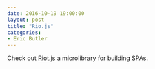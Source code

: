 ```yaml
---
date: 2016-10-19 19:00:00
layout: post
title: "Rio.js"
categories:
- Eric Butler
---
```


Check out [Riot.js](http://riotjs.com/) a microlibrary for building SPAs.
